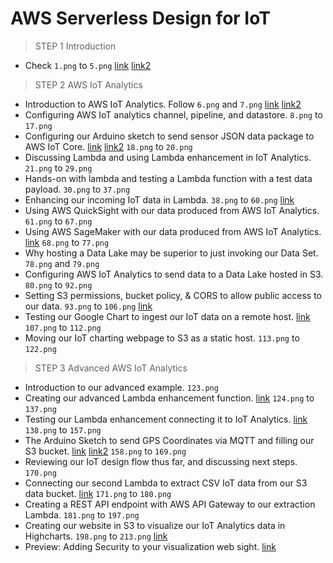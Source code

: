 # AWS Serverless Design for IoT

>STEP 1 
>Introduction 

- Check `1.png` to `5.png` [link](https://aws.amazon.com/about-aws/whats-new/2018/02/aws-iot-core-now-supports-mqtt-connections-with-certificate-based-client-authentication-on-port-443/)
[link2](https://github.com/sborsay/AWS-IoT/blob/master/AWSCLI_Payload_Tester)

>STEP 2 
>AWS IoT Analytics 

- Introduction to AWS IoT Analytics. Follow `6.png` and `7.png` [link](https://docs.aws.amazon.com/iotanalytics/)
[link2](https://docs.aws.amazon.com/iotanalytics/latest/userguide/quickstart.html)
- Configuring AWS IoT analytics channel, pipeline, and datastore. 
`8.png` to `17.png`
- Configuring our Arduino sketch to send sensor JSON data package to AWS IoT Core.
[link](https://github.com/sborsay/Serverless-IoT-on-AWS/blob/master/simPub_ESP8266.ino)
[link2](https://github.com/sborsay/Serverless-IoT-on-AWS/blob/master/simPub_ESP32.ino)
`18.png` to `20.png`
- Discussing Lambda and using Lambda enhancement in IoT Analytics.
`21.png` to `29.png`
- Hands-on with lambda and testing a Lambda function with a test data payload.
`30.png` to `37.png`
- Enhancing our incoming IoT data in Lambda.
`38.png` to `60.png`
[link](https://github.com/sborsay/Serverless-IoT-on-AWS/blob/master/myNode_IoT_Lambda)
- Using AWS QuickSight with our data produced from AWS IoT Analytics. 
`61.png` to `67.png`
- Using AWS SageMaker with our data produced from AWS IoT Analytics.
[link](https://github.com/sborsay/AWS-IoT/blob/master/AWS_Pandas_Sagemaker.py)
`68.png` to `77.png`
- Why hosting a Data Lake may be superior to just invoking our Data Set.
`78.png` and `79.png`
- Configuring AWS IoT Analytics to send data to a Data Lake hosted in S3.
`80.png` to `92.png`
- Setting S3 permissions, bucket policy, & CORS to allow public access to our data.
`93.png` to `106.png`
[link](https://github.com/sborsay/Serverless-IoT-on-AWS/tree/master/PublicBucket)
- Testing our Google Chart to ingest our IoT data on a remote host.
[link](https://github.com/sborsay/Serverless-IoT-on-AWS/blob/master/GoogleCharts_CSV.html)
`107.png` to `112.png`
- Moving our IoT charting webpage to S3 as a static host.
`113.png` to `122.png`

>STEP 3
>Advanced AWS IoT Analytics 

- Introduction to our advanced example. 
`123.png`
- Creating our advanced Lambda enhancement function.
[link](https://github.com/sborsay/Serverless-IoT-on-AWS/blob/master/Advanced_IoTAnalytics/transformLambda.js)
`124.png` to `137.png`
- Testing our Lambda enhancement connecting it to IoT Analytics.
[link](https://github.com/sborsay/Serverless-IoT-on-AWS/blob/master/Advanced_IoTAnalytics/test_payload.json)
`138.png` to `157.png`
- The Arduino Sketch to send GPS Coordinates via MQTT and filling our S3 bucket.
[link](https://github.com/sborsay/Serverless-IoT-on-AWS/blob/master/Advanced_IoTAnalytics/GPS_Sketch_ESP32.ino)
[link2](https://github.com/sborsay/Serverless-IoT-on-AWS/blob/master/Advanced_IoTAnalytics/GPS_Sketch_ESP8266.ino)
`158.png` to `169.png`
- Reviewing our IoT design flow thus far, and discussing next steps.
`170.png` 
- Connecting our second Lambda to extract CSV IoT data from our S3 data bucket.
[link](https://github.com/sborsay/Serverless-IoT-on-AWS/blob/master/Advanced_IoTAnalytics/extract_csv-data-Lambda.js)
`171.png` to `180.png`
- Creating a REST API endpoint with AWS API Gateway to our extraction Lambda.
`181.png` to `197.png`
- Creating our website in S3 to visualize our IoT Analytics data in Highcharts.
`198.png` to `213.png`
[link](https://github.com/sborsay/Serverless-IoT-on-AWS/blob/master/Advanced_IoTAnalytics/index.html)
- Preview: Adding Security to your visualization web sight.
[link](https://github.com/sborsay/Serverless-IoT-on-AWS/blob/master/Advanced_IoTAnalytics/API_Key_Secured_index.html)

